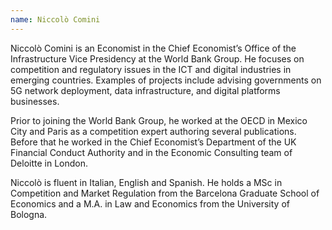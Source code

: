 ```yaml
---
name: Niccolò Comini
---
```

Niccolò Comini is an Economist in the Chief Economist’s Office of the Infrastructure Vice Presidency at the World Bank Group. He focuses on competition and regulatory issues in the ICT and digital industries in emerging countries. Examples of projects include advising governments on 5G network deployment, data infrastructure, and digital platforms businesses.

Prior to joining the World Bank Group, he worked at the OECD in Mexico City and Paris as a competition expert authoring several publications. Before that he worked in the Chief Economist’s Department of the UK Financial Conduct Authority and in the Economic Consulting team of Deloitte in London.

Niccolò is fluent in Italian, English and Spanish. He holds a MSc in Competition and Market Regulation from the Barcelona Graduate School of Economics and a M.A. in Law and Economics from the University of Bologna.
